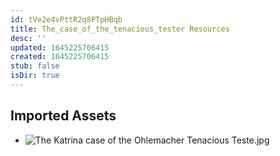 ```yaml
---
id: tVe2e4vPttR2q8PTpHBqb
title: The_case_of_the_tenacious_tester Resources
desc: ''
updated: 1645225706415
created: 1645225706415
stub: false
isDir: true
---
```

## Imported Assets
- ![The Katrina case of the Ohlemacher Tenacious Teste.jpg](/assets/the-katrina-case-of-the-ohlemacher-tenacious-teste.jpg)
